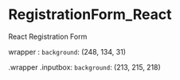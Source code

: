 # RegistrationForm_React
 React Registration Form

wrapper : 
`background`: (248, 134, 31)

.wrapper .inputbox: 
`background`: (213, 215, 218)
